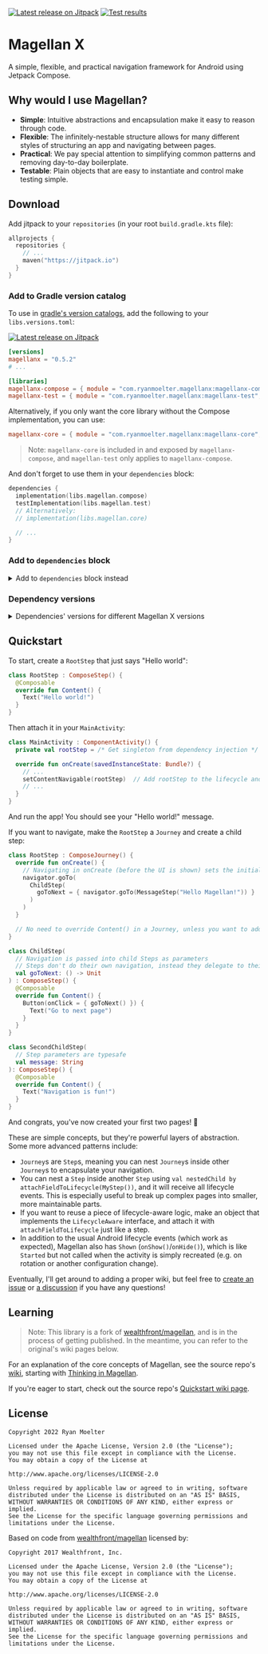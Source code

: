 [![Latest release on Jitpack](https://jitpack.io/v/com.ryanmoelter/magellanx.svg)](https://jitpack.io/#com.ryanmoelter/magellanx)
[![Test results](https://github.com/ryanmoelter/magellanx/actions/workflows/runTests.yml/badge.svg?branch=main)](https://github.com/ryanmoelter/magellanx/actions/workflows/runTests.yml)

# Magellan X

A simple, flexible, and practical navigation framework for Android using Jetpack Compose.

## Why would I use Magellan?

- **Simple**: Intuitive abstractions and encapsulation make it easy to reason through code.
- **Flexible**: The infinitely-nestable structure allows for many different styles of structuring an
  app and navigating between pages.
- **Practical**: We pay special attention to simplifying common patterns and removing day-to-day
  boilerplate.
- **Testable**: Plain objects that are easy to instantiate and control make testing simple.

## Download

Add jitpack to your `repositories` (in your root `build.gradle.kts` file):

```kotlin
allprojects {
  repositories {
    // ...
    maven("https://jitpack.io")
  }
}
```

### Add to Gradle version catalog

To use in [gradle's version catalogs](https://docs.gradle.org/current/userguide/platforms.html),
add the following to your `libs.versions.toml`:

[![Latest release on Jitpack](https://jitpack.io/v/com.ryanmoelter/magellanx.svg)](https://jitpack.io/#com.ryanmoelter/magellanx)

```toml
[versions]
magellanx = "0.5.2"
# ...

[libraries]
magellanx-compose = { module = "com.ryanmoelter.magellanx:magellanx-compose", version.ref = "magellanx" }
magellanx-test = { module = "com.ryanmoelter.magellanx:magellanx-test", version.ref = "magellanx" }
```

Alternatively, if you only want the core library without the Compose implementation, you can use:

```toml
magellanx-core = { module = "com.ryanmoelter.magellanx:magellanx-core", version.ref = "magellanx" }
```

> Note: `magellanx-core` is included in and exposed by `magellanx-compose`, and `magellan-test` only
> applies to `magellanx-compose`.

And don't forget to use them in your `dependencies` block:

```kotlin
dependencies {
  implementation(libs.magellan.compose)
  testImplementation(libs.magellan.test)
  // Alternatively:
  // implementation(libs.magellan.core)

  // ...
}
```

### Add to `dependencies` block

<details>
  <summary>Add to <code>dependencies</code> block instead</summary>

If you don't want to use version catalogs, you can add the dependencies you need directly in your
`dependencies` block:

[![Latest release on Jitpack](https://jitpack.io/v/com.ryanmoelter/magellanx.svg)](https://jitpack.io/#com.ryanmoelter/magellanx)

```kotlin
val magellanxVersion = "0.5.2"
implementation("com.ryanmoelter.magellanx:magellanx-compose:${magellanxVersion}")
testImplementation("com.ryanmoelter.magellanx:magellanx-test:${magellanxVersion}")
```

Alternatively, if you only want the core library without the Compose implementation, you can use:

```kotlin
implementation("com.github.ryanmoelter.magellanx:magellanx-core:0.5.2")
```

> Note: `magellanx-core` is included in and exposed by `magellanx-compose`, and `magellan-test` only
> applies to `magellanx-compose`.

</details>

### Dependency versions

<details>
  <summary>Dependencies' versions for different Magellan X versions</summary>

Magellan X uses the following dependencies, and since `0.2.0` is using
[the compose bill of materials (BOM)](https://developer.android.com/jetpack/compose/setup#using-the-bom).

| Magellan X version | Kotlin version | Compose compiler version | Compose BOM  | Tested compatible compose versions |
|--------------------|----------------|--------------------------|--------------|------------------------------------|
| `0.5.2`            | `1.9.23`       | `1.5.11`                 | `2024.03.00` | `1.6.4`                            |
| `0.5.1`            | `1.9.22`       | `1.5.10`                 | `2024.02.02` | `1.6.3`                            |
| `0.5.0`            | `1.9.22`       | `1.5.10`                 | `2024.02.01` | `1.6.2`                            |
| `0.4.0` - `0.4.1`  | `1.9.22`       | `1.5.8`                  | `2024.01.00` | `1.6.0`                            |
| `0.3.0` - `0.3.1`  | `1.9.21`       | `1.5.7`                  | `2023.10.01` | `1.5.4`                            |
| `0.2.0`            | `1.7.20`       | `1.3.2`                  | `2022.11.00` | `1.3.*`                            |
| `0.1.2`            | `1.6.10`       | -                        | -            | `1.2.0-alpha05`                    |

</details>

## Quickstart

To start, create a `RootStep` that just says "Hello world":

```kotlin
class RootStep : ComposeStep() {
  @Composable
  override fun Content() {
    Text("Hello world!")
  }
}
```

Then attach it in your `MainActivity`:

```kotlin
class MainActivity : ComponentActivity() {
  private val rootStep = /* Get singleton from dependency injection */

  override fun onCreate(savedInstanceState: Bundle?) {
    // ...
    setContentNavigable(rootStep)  // Add rootStep to the lifecycle and UI
    // ...
  }
}
```

And run the app! You should see your "Hello world!" message.

If you want to navigate, make the `RootStep` a `Journey` and create a child step:

```kotlin
class RootStep : ComposeJourney() {
  override fun onCreate() {
    // Navigating in onCreate (before the UI is shown) sets the initial `Step` with no transition
    navigator.goTo(
      ChildStep(
        goToNext = { navigator.goTo(MessageStep("Hello Magellan!")) }
      )
    )
  }

  // No need to override Content() in a Journey, unless you want to add decoration around the child Steps
}

class ChildStep(
  // Navigation is passed into child Steps as parameters
  // Steps don't do their own navigation, instead they delegate to their parent Journey
  val goToNext: () -> Unit
) : ComposeStep() {
  @Composable
  override fun Content() {
    Button(onClick = { goToNext() }) {
      Text("Go to next page")
    }
  }
}

class SecondChildStep(
  // Step parameters are typesafe
  val message: String
): ComposeStep() {
  @Composable
  override fun Content() {
    Text("Navigation is fun!")
  }
}
```

And congrats, you've now created your first two pages! 🥳

These are simple concepts, but they're powerful layers of abstraction. Some more advanced patterns include:

- `Journey`s are `Step`s, meaning you can nest `Journey`s inside other `Journey`s to encapsulate your navigation.
- You can nest a `Step` inside another `Step` using `val nestedChild by attachFieldToLifecycle(MyStep())`, and it will receive all lifecycle events. This is especially useful to break up complex pages into smaller, more maintainable parts.
- If you want to reuse a piece of lifecycle-aware logic, make an object that implements the `LifecycleAware` interface, and attach it with `attachFieldToLifecycle` just like a step.
- In addition to the usual Android lifecycle events (which work as expected), Magellan also has `Shown` (`onShow()`/`onHide()`), which is like `Started` but not called when the activity is simply recreated (e.g. on rotation or another configuration change).

Eventually, I'll get around to adding a proper wiki, but feel free to [create an issue](https://github.com/ryanmoelter/magellanx/issues) or [a discussion](https://github.com/ryanmoelter/magellanx/discussions) if you have any questions!

## Learning

> Note: This library is a fork of [wealthfront/magellan](https://github.com/wealthfront/magellan),
> and is in the process of getting published. In the meantime, you can refer to the original's wiki
> pages below.

For an explanation of the core concepts of Magellan, see the source
repo's [wiki](https://github.com/wealthfront/magellan/wiki), starting
with [Thinking in Magellan](https://github.com/wealthfront/magellan/wiki/Thinking-in-Magellan).

If you're eager to start, check out the source
repo's [Quickstart wiki page](https://github.com/wealthfront/magellan/wiki/Quickstart).

## License

```
Copyright 2022 Ryan Moelter

Licensed under the Apache License, Version 2.0 (the "License");
you may not use this file except in compliance with the License.
You may obtain a copy of the License at

http://www.apache.org/licenses/LICENSE-2.0

Unless required by applicable law or agreed to in writing, software
distributed under the License is distributed on an "AS IS" BASIS,
WITHOUT WARRANTIES OR CONDITIONS OF ANY KIND, either express or implied.
See the License for the specific language governing permissions and
limitations under the License.
```

Based on code from [wealthfront/magellan](https://github.com/wealthfront/magellan) licensed by:

```
Copyright 2017 Wealthfront, Inc.

Licensed under the Apache License, Version 2.0 (the "License");
you may not use this file except in compliance with the License.
You may obtain a copy of the License at

http://www.apache.org/licenses/LICENSE-2.0

Unless required by applicable law or agreed to in writing, software
distributed under the License is distributed on an "AS IS" BASIS,
WITHOUT WARRANTIES OR CONDITIONS OF ANY KIND, either express or implied.
See the License for the specific language governing permissions and
limitations under the License.
```
